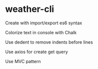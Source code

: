 # weather-cli

Create with import/export es6 syntax

Colorize text in console with Chalk 

Use dedent to remove indents before lines

Use axios for create get query

Use MVC pattern
